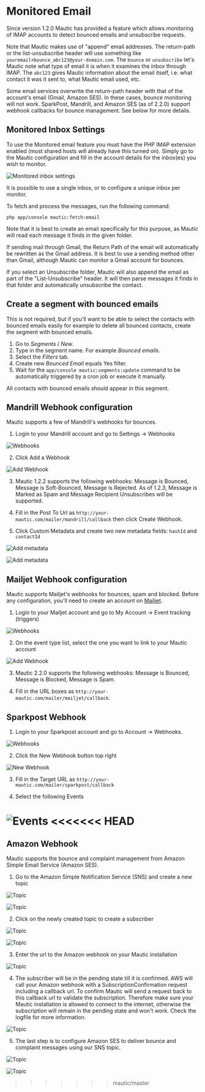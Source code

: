 # Monitored Email
Since version 1.2.0 Mautic has provided a feature which allows monitoring of IMAP accounts to detect bounced emails and unsubscribe requests.

Note that Mautic makes use of "append" email addresses. The return-path or the list-unsubscribe header will use something like `youremail+bounce_abc123@your-domain.com`. The `bounce` or `unsubscribe` let's Mautic note what type of email it is when it examines the inbox through IMAP. The `abc123` gives Mautic information about the email itself, i.e. what contact it was it sent to, what Mautic email used, etc. 

Some email services overwrite the return-path header with that of the account's email (Gmail, Amazon SES). In these cases, bounce monitoring will not work. SparkPost, Mandrill, and Amazon SES (as of 2.2.0) support webhook callbacks for bounce management. See below for more details. 

## Monitored Inbox Settings
To use the Monitored email feature you must have the PHP IMAP extension enabled (most shared hosts will already have this turned on).  Simply go to the Mautic configuration and fill in the account details for the inbox(es) you wish to monitor.

![Monitored inbox settings](/emails/media/asset-monitored-inbox-settings.png "Monitored inbox settings")

It is possible to use a single inbox, or to configure a unique inbox per monitor.

To fetch and process the messages, run the following command:

```
php app/console mautic:fetch:email
```

Note that it is best to create an email specifically for this purpose, as Mautic will read each message it finds in the given folder.

If sending mail through Gmail, the Return Path of the email will automatically be rewritten as the Gmail address. It is best to use a sending method other than Gmail, although Mautic can monitor a Gmail account for bounces.

If you select an Unsubscribe folder, Mautic will also append the email as part of the "List-Unsubscribe" header. It will then parse messages it finds in that folder and automatically unsubscribe the contact.

## Create a segment with bounced emails

This is not required, but if you'll want to be able to select the contacts with bounced emails easily for example to delete all bounced contacts, create the segment with bounced emails.

1. Go to *Segments* / *New*.
2. Type in the segment name. For example *Bounced emails*.
3. Select the *Filters* tab.
4. Create new *Bounced Email* equals Yes filter.
5. Wait for the `app/console mautic:segments:update` command to be automatically triggered by a cron job or execute it manually.

All contacts with bounced emails should appear in this segment.

## Mandrill Webhook configuration

Mautic supports a few of Mandrill's webhooks for bounces.

1) Login to your Mandrill account and go to Settings -> Webhooks

![Webhooks](/emails/media/mandrill_webhook_1.png "Mandrill webhooks")

2) Click Add a Webhook

![Add Webhook](/emails/media/mandrill_webhook_2.png "Add webhook")

3) Mautic 1.2.2 supports the following webhooks: Message is Bounced, Message is Soft-Bounced, Message is Rejected.  As of 1.2.3, Message is Marked as Spam and Message Recipient Unsubscribes will be supported.

4) Fill in the Post To Url as `http://your-mautic.com/mailer/mandrill/callback` then click Create Webhook.

5) Click Custom Metadata and create two new metadata fields: `hashId` and `contactId`

![Add metadata](/emails/media/mandrill_webhook_5.png "Add metadata")

![Add metadata](/emails/media/mandrill_webhook_4.png "Add metadata")

## Mailjet Webhook configuration

Mautic supports Mailjet's webhooks for bounces, spam and blocked. Before any configuration, you'll need to create an account on [Mailjet](http://www.mailjet.com/).

1) Login to your Mailjet account and go to My Account -> Event tracking (triggers)

![Webhooks](/emails/media/mailjet_webhook_1.png "Mailjet webhooks")

2) On the event type list, select the one you want to link to your Mautic account

![Add Webhook](/emails/media/mailjet_webhook_2.png "Add webhook")

3) Mautic 2.2.0 supports the following webhooks: Message is Bounced, Message is Blocked, Message is Spam.

4) Fill in the URL boxes as `http://your-mautic.com/mailer/mailjet/callback`.

## Sparkpost Webhook

1) Login to your Sparkpost account and go to Account -> Webhooks.

![Webhooks](/emails/media/sparkpost_webhook_1.png "Sparkpost webhooks")

2) Click the New Webhook button top right

![New Webhook](/emails/media/sparkpost_webhook_2.png "New webhook")

3) Fill in the Target URL as `http://your-mautic.com/mailer/sparkpost/callback`

4) Select the following Events

![Events](/emails/media/sparkpost_webhook_3.png "Events")
<<<<<<< HEAD
=======

## Amazon Webhook
Mautic supports the bounce and complaint management from Amazon Simple Email Service (Amazon SES).

1) Go to the Amazon Simple Notification Service (SNS) and create a new topic

![Topic](/emails/media/amazon_webhook_1.png "Create topic")

![Topic](/emails/media/amazon_webhook_2.png "Name your topic")

2) Click on the newly created topic to create a subscriber

![Topic](/emails/media/amazon_webhook_3.png "Go to the topic")

![Topic](/emails/media/amazon_webhook_4.png "New subscriber")

3) Enter the url to the Amazon webhook on your Mautic installation

![Topic](/emails/media/amazon_webhook_5.png "Enter url to Mautic")

4) The subscriber will be in the pending state till it is confirmed. AWS will call your Amazon webhook with a SubscriptionConfirmation request including a callback url. To confirm Mautic will send a request back to this callback url to validate the subscription. Therefore make sure your Mautic installation is allowed to connect to the internet, otherwise the subscription will remain in the pending state and won't work. Check the logfile for more information.

![Topic](/emails/media/amazon_webhook_6.png "Confirmation pending")

5) The last step is to configure Amazon SES to deliver bounce and complaint messages using our SNS topic.

![Topic](/emails/media/amazon_webhook_7.png "Configure Amazon SES")

![Topic](/emails/media/amazon_webhook_8.png "Select SNS topic")


>>>>>>> mautic/master
